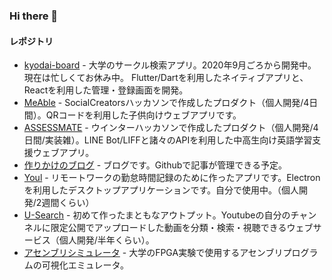 ### Hi there 👋
#### レポジトリ
- [kyodai-board](https://github.com/yuta-ike/kyodai-board) - 大学のサークル検索アプリ。2020年9月ごろから開発中。現在は忙しくてお休み中。 Flutter/Dartを利用したネイティブアプリと、Reactを利用した管理・登録画面を開発。
- [MeAble](https://github.com/yuta-ike/education-web-app) - SocialCreatorsハッカソンで作成したプロダクト（個人開発/4日間）。QRコードを利用した子供向けウェブアプリです。
- [ASSESSMATE](https://github.com/yuta-ike/assessmate) - ウインターハッカソンで作成したプロダクト（個人開発/4日間/実装雑）。LINE Bot/LIFFと諸々のAPIを利用した中高生向け英語学習支援ウェブアプリ。
- [作りかけのブログ](https://github.com/yuta-ike/greener_blog) - ブログです。Githubで記事が管理できる予定。
- [Youl](https://github.com/yuta-ike/WorkTimer) - リモートワークの勤怠時間記録のために作ったアプリです。Electronを利用したデスクトップアプリケーションです。自分で使用中。（個人開発/2週間くらい）
- [U-Search](https://github.com/yuta-ike/youtube-search) - 初めて作ったまともなアウトプット。Youtubeの自分のチャンネルに限定公開でアップロードした動画を分類・検索・視聴できるウェブサービス（個人開発/半年くらい）。
- [アセンブリシミュレータ](https://github.com/yuta-ike/assemble-emulator) - 大学のFPGA実験で使用するアセンブリプログラムの可視化エミュレータ。

<!--
**yuta-ike/yuta-ike** is a ✨ _special_ ✨ repository because its `README.md` (this file) appears on your GitHub profile.

Here are some ideas to get you started:

- 🔭 I’m currently working on ...
- 🌱 I’m currently learning ...
- 👯 I’m looking to collaborate on ...
- 🤔 I’m looking for help with ...
- 💬 Ask me about ...
- 📫 How to reach me: ...
- 😄 Pronouns: ...
- ⚡ Fun fact: ...
-->
